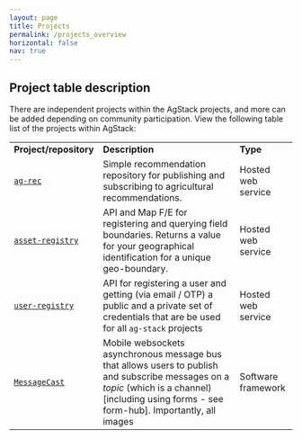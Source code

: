 ```yaml
---
layout: page
title: Projects
permalink: /projects_overview
horizontal: false
nav: true
---
```


## Project table description
<!--descriptions need to be revised-->
There are independent projects within the AgStack projects, and more can be added depending on community participation. View the following table list of the projects within AgStack:

|            |              |            |
|------------|-------------|-----------|
| **Project/repository** | **Description** | **Type** |
| [`ag-rec`](https://github.com/agstack/ag-rec) | Simple recommendation repository for publishing and subscribing to agricultural recommendations. | Hosted web service |
| [`asset-registry`](https://github.com/agstack/asset-registry) | API and Map F/E for registering and querying field boundaries. Returns a value for your geographical identification for a unique geo-boundary. | Hosted web service|
| [`user-registry`](https://github.com/agstack/user-registry) | API for registering a user and getting (via email / OTP) a public and a private set of credentials that are be used for all `ag-stack` projects | Hosted web service |
| [`MessageCast`](https://github.com/agstack/MessageCast) | Mobile websockets asynchronous message bus that allows users to publish and subscribe messages on a _topic_ (which is a channel) [including using forms - see form-hub]. Importantly, all images | Software framework |



